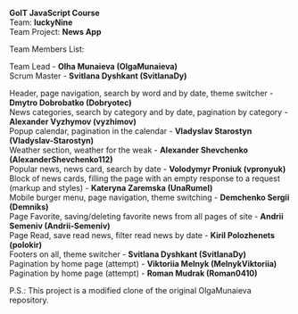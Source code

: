 **GoIT JavaScript Course**\
Team: **luckyNine**\
Team Project: **News App**

Team Members List:

Team Lead - **Olha Munaieva (OlgaMunaieva)**\
Scrum Master - **Svitlana Dyshkant (SvitlanaDy)**

Header, page navigation, search by word and by date, theme switcher - **Dmytro
Dobrobatko (Dobryotec)**\
News categories, search by category and by date, pagination by category - **Alexander
Vyzhymov (vyzhimov)**\
Popup calendar, pagination in the calendar - **Vladyslav Starostyn
(Vladyslav-Starostyn)**\
Weather section, weather for the weak - **Alexander Shevchenko (AlexanderShevchenko112)**\
Popular news, news card, search by date - **Volodymyr Proniuk (vpronyuk)**\
Block of news cards, filling the page with an empty response to a request (markup
and styles) - **Kateryna Zaremska (UnaRumel)**\
Mobile burger menu, page navigation, theme switching - **Demchenko Sergii
(Demniks)**\
Page Favorite, saving/deleting favorite news from all pages of site - **Andrii Semeniv
(Andrii-Semeniv)**\
Page Read, save read news, filter read news by date - **Kiril Polozhenets
(polokir)**\
Footers on all, theme switcher - **Svitlana Dyshkant (SvitlanaDy)**\
Pagination by home page (attempt) - **Viktoriia Melnyk (MelnykViktoriia)**\
Pagination by home page (attempt) - **Roman Mudrak (Roman0410)**

P.S.: This project is a modified clone of the original OlgaMunaieva repository.
